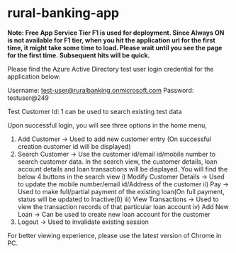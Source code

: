 # rural-banking-app

**Note: Free App Service Tier F1 is used for deployment. Since Always ON is not available for F1 tier, when you hit the application url for the first time, it might take some time to load. Please wait until you see the page for the first time. Subsequent hits will be quick.**

Please find the Azure Active Directory test user login credential for the application below:

Username: test-user@ruralbanking.onmicrosoft.com
Password: testuser@249

Test Customer Id: 1 can be used to search existing test data

Upon successful login, you will see three options in the home menu,
1) Add Customer -> Used to add new customer entry (On successful creation customer id will be displayed)
2) Search Customer -> Use the customer id/email id/mobile number to search customer data.
  In the search view, the customer details, loan account details and loan transactions will be displayed. 
  You will find the below 4 buttons in the search view
  i) Modify Customer Details -> Used to update the mobile number/email id/Address of the customer
  ii) Pay -> Used to make full/partial payment of the existing loan(On full payment, status will be updated to Inactive(I))
  iii) View Transactions -> Used to view the transaction records of that particular loan account
  iv) Add New Loan -> Can be used to create new loan account for the customer
3) Logout -> Used to invalidate existing session


For better viewing experience, please use the latest version of Chrome in PC.
